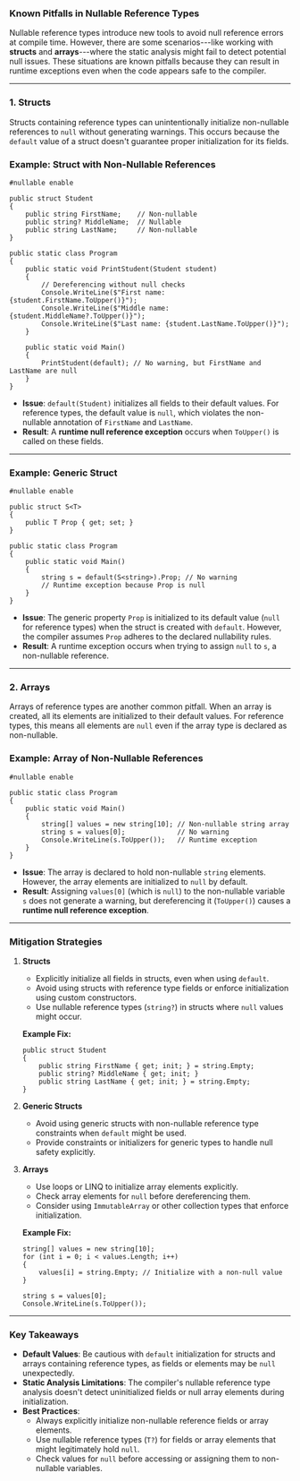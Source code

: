 ### **Known Pitfalls in Nullable Reference Types**

Nullable reference types introduce new tools to avoid null reference errors at compile time. However, there are some scenarios---like working with **structs** and **arrays**---where the static analysis might fail to detect potential null issues. These situations are known pitfalls because they can result in runtime exceptions even when the code appears safe to the compiler.

* * * * *

### **1\. Structs**

Structs containing reference types can unintentionally initialize non-nullable references to `null` without generating warnings. This occurs because the `default` value of a struct doesn't guarantee proper initialization for its fields.

### **Example: Struct with Non-Nullable References**

```
#nullable enable

public struct Student
{
    public string FirstName;    // Non-nullable
    public string? MiddleName;  // Nullable
    public string LastName;     // Non-nullable
}

public static class Program
{
    public static void PrintStudent(Student student)
    {
        // Dereferencing without null checks
        Console.WriteLine($"First name: {student.FirstName.ToUpper()}");
        Console.WriteLine($"Middle name: {student.MiddleName?.ToUpper()}");
        Console.WriteLine($"Last name: {student.LastName.ToUpper()}");
    }

    public static void Main()
    {
        PrintStudent(default); // No warning, but FirstName and LastName are null
    }
}

```

-   **Issue**: `default(Student)` initializes all fields to their default values. For reference types, the default value is `null`, which violates the non-nullable annotation of `FirstName` and `LastName`.
-   **Result**: A **runtime null reference exception** occurs when `ToUpper()` is called on these fields.

* * * * *

### **Example: Generic Struct**

```
#nullable enable

public struct S<T>
{
    public T Prop { get; set; }
}

public static class Program
{
    public static void Main()
    {
        string s = default(S<string>).Prop; // No warning
        // Runtime exception because Prop is null
    }
}

```

-   **Issue**: The generic property `Prop` is initialized to its default value (`null` for reference types) when the struct is created with `default`. However, the compiler assumes `Prop` adheres to the declared nullability rules.
-   **Result**: A runtime exception occurs when trying to assign `null` to `s`, a non-nullable reference.

* * * * *

### **2\. Arrays**

Arrays of reference types are another common pitfall. When an array is created, all its elements are initialized to their default values. For reference types, this means all elements are `null` even if the array type is declared as non-nullable.

### **Example: Array of Non-Nullable References**

```
#nullable enable

public static class Program
{
    public static void Main()
    {
        string[] values = new string[10]; // Non-nullable string array
        string s = values[0];             // No warning
        Console.WriteLine(s.ToUpper());   // Runtime exception
    }
}

```

-   **Issue**: The array is declared to hold non-nullable `string` elements. However, the array elements are initialized to `null` by default.
-   **Result**: Assigning `values[0]` (which is `null`) to the non-nullable variable `s` does not generate a warning, but dereferencing it (`ToUpper()`) causes a **runtime null reference exception**.

* * * * *

### **Mitigation Strategies**

1.  **Structs**

    -   Explicitly initialize all fields in structs, even when using `default`.
    -   Avoid using structs with reference type fields or enforce initialization using custom constructors.
    -   Use nullable reference types (`string?`) in structs where `null` values might occur.

    **Example Fix:**

    ```
    public struct Student
    {
        public string FirstName { get; init; } = string.Empty;
        public string? MiddleName { get; init; }
        public string LastName { get; init; } = string.Empty;
    }

    ```

2.  **Generic Structs**

    -   Avoid using generic structs with non-nullable reference type constraints when `default` might be used.
    -   Provide constraints or initializers for generic types to handle null safety explicitly.
3.  **Arrays**

    -   Use loops or LINQ to initialize array elements explicitly.
    -   Check array elements for `null` before dereferencing them.
    -   Consider using `ImmutableArray` or other collection types that enforce initialization.

    **Example Fix:**

    ```
    string[] values = new string[10];
    for (int i = 0; i < values.Length; i++)
    {
        values[i] = string.Empty; // Initialize with a non-null value
    }

    string s = values[0];
    Console.WriteLine(s.ToUpper());

    ```

* * * * *

### **Key Takeaways**

-   **Default Values**: Be cautious with `default` initialization for structs and arrays containing reference types, as fields or elements may be `null` unexpectedly.
-   **Static Analysis Limitations**: The compiler's nullable reference type analysis doesn't detect uninitialized fields or null array elements during initialization.
-   **Best Practices**:
    -   Always explicitly initialize non-nullable reference fields or array elements.
    -   Use nullable reference types (`T?`) for fields or array elements that might legitimately hold `null`.
    -   Check values for `null` before accessing or assigning them to non-nullable variables.